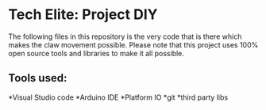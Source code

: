 # Tech Elite: Project DIY

The following files in this repository is the very code that is there which makes
the claw movement possible. Please note that this project uses 100% open source 
tools and libraries to make it all possible.

## Tools used:
*Visual Studio code
*Arduino IDE
*Platform IO
*git
*third party libs
